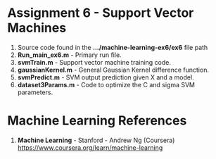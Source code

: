 #   Assignment 6 - Support Vector Machines
1.  Source code found in the **.../machine-learning-ex6/ex6** file path
2.  **Run_main_ex6.m** 	- Primary run file.  
3.  **svmTrain.m** - Support vector machine training code.  
4.  **gaussianKernel.m** - General Gaussian Kernel difference function.  
5.  **svmPredict.m** - SVM output prediction given X and a model.  
6.  **dataset3Params.m** - Code to optimize the C and sigma SVM parameters.  


# Machine Learning References
1.  **Machine Learning** - Stanford - Andrew Ng (Coursera)   
    https://www.coursera.org/learn/machine-learning
